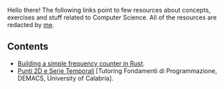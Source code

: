 Hello there! The following links point to few resources about concepts, exercises and stuff related to Computer Science. All of the resources are redacted by [me](http://www.francescocauteruccio.info).

## Contents

- [Building a simple frequency counter in Rust](rust/simple-counter/README.md).
- [Punti 2D e Serie Temporali](fondamenti/ex/timeseries/README.md) [Tutoring Fondamenti di Programmazione, DEMACS, University of Calabria].